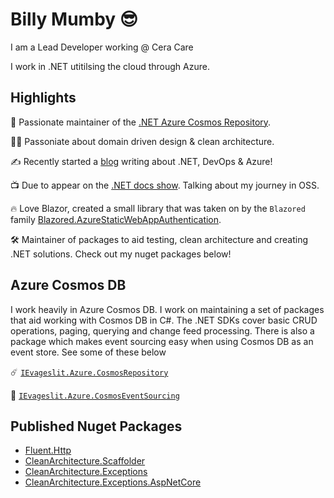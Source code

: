 # Billy Mumby 😎

I am a Lead Developer working @ Cera Care

I work in .NET utitilsing the cloud through Azure.

## Highlights

🌌 Passionate maintainer of the [.NET Azure Cosmos Repository](https://github.com/IEvangelist/azure-cosmos-dotnet-repository).

🧑‍💻 Passoniate about domain driven design & clean architecture.

✍️ Recently started a [blog](https://billy-mumby-dev.com) writing about .NET, DevOps & Azure!

📺 Due to appear on the [.NET docs show](https://dotnetdocs.dev/show/6a09ebde-bef4-43ba-be23-23657c65f300). Talking about my journey in OSS.

🔥 Love Blazor, created a small library that was taken on by the `Blazored` family [Blazored.AzureStaticWebAppAuthentication](https://github.com/Blazored/AzureStaticWebAppAuthentication).

🛠 Maintainer of packages to aid testing, clean architecture and creating .NET solutions. Check out my nuget packages below!

## Azure Cosmos DB

I work heavily in Azure Cosmos DB. I work on maintaining a set of packages that aid working with Cosmos DB in C#. The .NET SDKs cover basic CRUD operations, paging, querying and change feed processing. There is also a package which makes event sourcing easy when using Cosmos DB as an event store. See some of these below

☄️ [`IEvageslit.Azure.CosmosRepository`](https://www.nuget.org/packages/IEvangelist.Azure.CosmosRepository/)

📑 [`IEvageslit.Azure.CosmosEventSourcing`](https://www.nuget.org/packages/IEvangelist.Azure.CosmosEventSourcing/)

## Published Nuget Packages

* [Fluent.Http](https://www.nuget.org/packages/Mumby0168.Fluent.Http/)
* [CleanArchitecture.Scaffolder](https://www.nuget.org/packages/Mumby0168.CleanArchitecture.Scaffolder/0.0.1-pre7)
* [CleanArchitecture.Exceptions](https://www.nuget.org/packages/Mumby0168.CleanArchitecture.Exceptions/)
* [CleanArchitecture.Exceptions.AspNetCore](https://www.nuget.org/packages/Mumby0168.CleanArchitecture.Exceptions.AspNetCore/)

